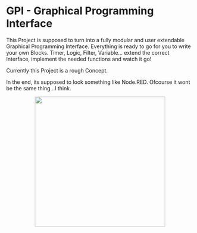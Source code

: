 # GPI - Graphical Programming Interface

This Project is supposed to turn into a fully modular and user extendable Graphical Programming Interface. 
Everything is ready to go for you to write your own Blocks. Timer, Logic, Filter, Variable... extend the correct Interface, implement the needed functions and watch it go!

Currently this Project is a rough Concept.

In the end, its supposed to look something like Node.RED. Ofcourse it wont be the same thing...I think. 


<p align="center">
  <img src="http://imgur.com/2XW0fyK" width="350"/>
</p>
